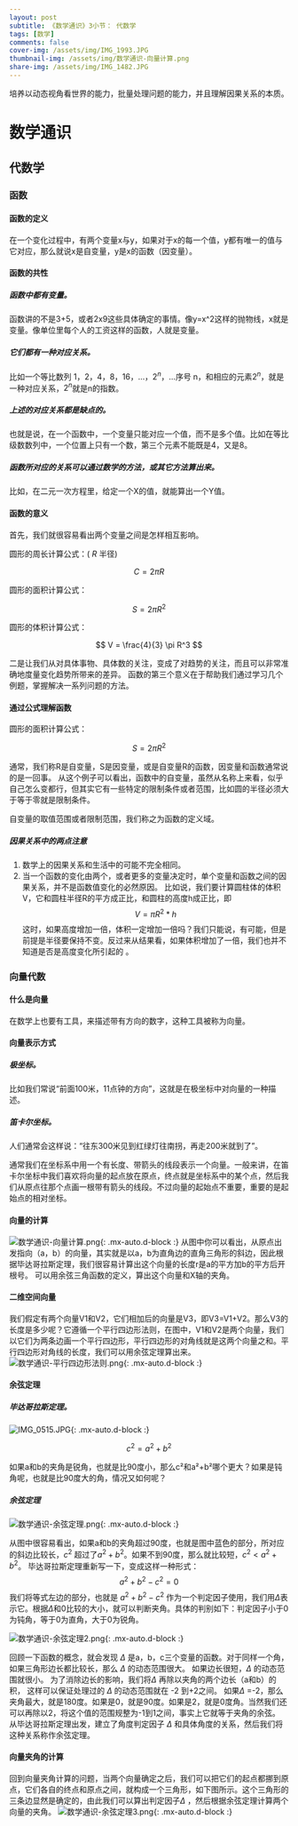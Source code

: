 ```yaml
---
layout: post
subtitle: 《数学通识》3小节： 代数学
tags: [数学]
comments: false
cover-img: /assets/img/IMG_1993.JPG
thumbnail-img: /assets/img/数学通识-向量计算.png
share-img: /assets/img/IMG_1482.JPG
---
```


培养以动态视角看世界的能力，批量处理问题的能力，并且理解因果关系的本质。

# 数学通识
## 代数学

### 函数

#### 函数的定义

在一个变化过程中，有两个变量x与y，如果对于x的每一个值，y都有唯一的值与它对应，那么就说x是自变量，y是x的函数（因变量）。

#### 函数的共性

##### 函数中都有变量。
函数讲的不是3+5，或者2x9这些具体确定的事情。像y=x^2这样的抛物线，x就是变量。像单位里每个人的工资这样的函数，人就是变量。
##### 它们都有一种对应关系。
比如一个等比数列 $1，2，4，8，16，\dots，2^n，\dots$序号 n，和相应的元素$2^n$，就是一种对应关系，$2^n$就是n的指数。
##### 上述的对应关系都是缺点的。
也就是说，在一个函数中，一个变量只能对应一个值，而不是多个值。比如在等比级数数列中，一个位置上只有一个数，第三个元素不能既是4，又是8。
##### 函数所对应的关系可以通过数学的方法，或其它方法算出来。
比如，在二元一次方程里，给定一个X的值，就能算出一个Y值。

#### 函数的意义

首先，我们就很容易看出两个变量之间是怎样相互影响。

圆形的周长计算公式：( $R$ 半径)

$$
C= 2\pi R
$$

圆形的面积计算公式：

$$
S = 2 \pi R^2
$$

圆形的体积计算公式：

$$
V = \frac{4}{3} \pi R^3
$$

二是让我们从对具体事物、具体数的关注，变成了对趋势的关注，而且可以非常准确地度量变化趋势所带来的差异。
函数的第三个意义在于帮助我们通过学习几个例题，掌握解决一系列问题的方法。


#### 通过公式理解函数

圆形的面积计算公式：

$$
S = 2 \pi R^2
$$

通常，我们称R是自变量，S是因变量，或是自变量R的函数，因变量和函数通常说的是一回事。
从这个例子可以看出，函数中的自变量，虽然从名称上来看，似乎自己怎么变都行，但其实它有一些特定的限制条件或者范围，比如圆的半径必须大于等于零就是限制条件。

自变量的取值范围或者限制范围，我们称之为函数的定义域。

##### 因果关系中的两点注意

1. 数学上的因果关系和生活中的可能不完全相同。
2. 当一个函数的变化由两个，或者更多的变量决定时，单个变量和函数之间的因果关系，并不是函数值变化的必然原因。
   比如说，我们要计算圆柱体的体积V，它和圆柱半径R的平方成正比，和圆柱的高度h成正比，即
   $$
   V = \pi R^2 * h
   $$
   这时，如果高度增加一倍，体积一定增加一倍吗？我们只能说，有可能，但是前提是半径要保持不变。反过来从结果看，如果体积增加了一倍，我们也并不知道是否是高度变化所引起的 。


### 向量代数

#### 什么是向量
在数学上也要有工具，来描述带有方向的数字，这种工具被称为向量。

#### 向量表示方式
##### 极坐标。
比如我们常说“前面100米，11点钟的方向”，这就是在极坐标中对向量的一种描述。
##### 笛卡尔坐标。
人们通常会这样说：“往东300米见到红绿灯往南拐，再走200米就到了”。

通常我们在坐标系中用一个有长度、带箭头的线段表示一个向量。一般来讲，在笛卡尔坐标中我们喜欢将向量的起点放在原点，终点就是坐标系中的某个点，然后我们从原点往那个点画一根带有箭头的线段。不过向量的起始点不重要，重要的是起始点的相对坐标。

#### 向量的计算
![数学通识-向量计算.png](/assets/img/数学通识-向量计算.png){: .mx-auto.d-block :}
从图中你可以看出，从原点出发指向（a，b）的向量，其实就是以a，b为直角边的直角三角形的斜边，因此根据毕达哥拉斯定理，我们很容易计算出这个向量的长度r是a的平方加b的平方后开根号。
可以用余弦三角函数的定义，算出这个向量和X轴的夹角。

#### 二维空间向量
我们假定有两个向量V1和V2，它们相加后的向量是V3，即V3=V1+V2。那么V3的长度是多少呢？它遵循一个平行四边形法则，在图中，V1和V2是两个向量，我们以它们为两条边画一个平行四边形，平行四边形的对角线就是这两个向量之和。平行四边形对角线的长度，我们可以用余弦定理算出来。
![数学通识-平行四边形法则.png](/assets/img/数学通识-平行四边形法则.png){: .mx-auto.d-block :}

#### 余弦定理

##### 毕达哥拉斯定理。

![IMG_0515.JPG](/assets/img/IMG_0515.JPG){: .mx-auto.d-block :}

$$
c^2 = a^2 + b^2
$$

如果a和b的夹角是锐角，也就是比90度小，那么c²和a²+b²哪个更大？如果是钝角呢，也就是比90度大的角，情况又如何呢？

##### 余弦定理
![数学通识-余弦定理.png](/assets/img/数学通识-余弦定理.png){: .mx-auto.d-block :}

从图中很容易看出，如果a和b的夹角超过90度，也就是图中蓝色的部分，所对应的斜边比较长，$c^2$ 超过了$a^2 + b^2$。如果不到90度，那么就比较短，$c^2 < a^2 + b^2$。
毕达哥拉斯定理重新写一下，变成这样一种形式：
$$
a^2 + b^2 - c^2 = 0
$$
我们将等式左边的部分，也就是 $a^2 + b^2 - c^2$ 作为一个判定因子使用，我们用$\Delta$表示它。根据$\Delta$和0比较的大小，就可以判断夹角。具体的判别如下：判定因子小于0为钝角，等于0为直角，大于0为锐角。

![数学通识-余弦定理2.png](/assets/img/数学通识-余弦定理2.png){: .mx-auto.d-block :}

回顾一下函数的概念，就会发现 $\Delta$ 是a，b，c三个变量的函数。对于同样一个角，如果三角形边长都比较长，那么 $\Delta$ 的动态范围很大。
如果边长很短，$\Delta$ 的动态范围就很小。 为了消除边长的影响，我们将$\Delta$ 再除以夹角的两个边长（a和b）的积，
这样可以保证处理过的 $\Delta$  的动态范围就在 -2 到+2之间。
如果$\Delta$ =-2，那么夹角最大，就是180度。如果是0，就是90度。如果是2，就是0度角。当然我们还可以再除以2，将这个值的范围规整为-1到1之间，事实上它就等于夹角的余弦。
从毕达哥拉斯定理出发，建立了角度判定因子 $\Delta$ 和具体角度的关系，然后我们将这种关系称作余弦定理。

#### 向量夹角的计算

回到向量夹角计算的问题，当两个向量确定之后，我们可以把它们的起点都挪到原点，它们各自的终点和原点之间，就构成一个三角形，如下图所示。这个三角形的三条边显然是确定的，由此我们可以算出判定因子$\Delta$ ，然后根据余弦定理计算两个向量的夹角。
![数学通识-余弦定理3.png](/assets/img/数学通识-余弦定理3.png){: .mx-auto.d-block :}